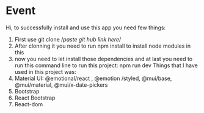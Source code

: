# Event
Hi, to successfully install and use this app you need few things:
1. First use git clone /*paste git hub link here*/
2. After clonning it you need to run npm install to install node modules in this
3. now you need to let install those dependencies and at last you need to run this command line to run this project: npm run dev
Things that I have used in this project was: 
1. Material UI: @emotional/react , @emotion /styled, @mui/base, @mui/material, @mui/x-date-pickers
2. Bootstrap
3. React Bootstrap
4. React-dom
